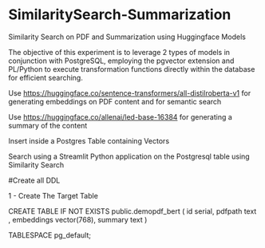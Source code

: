 # SimilaritySearch-Summarization
Similarity Search on PDF and Summarization using Huggingface Models

The objective of this experiment is to leverage 2 types of models in conjunction with PostgreSQL, employing the pgvector extension and PL/Python to execute transformation functions directly within the database for efficient searching. 

Use https://huggingface.co/sentence-transformers/all-distilroberta-v1 for generating embeddings on PDF content and for semantic search

Use https://huggingface.co/allenai/led-base-16384 for generating a summary of the content

Insert inside a Postgres Table containing Vectors

Search using a Streamlit Python application on the Postgresql table using Similarity Search

#Create all DDL 

1 - Create The Target Table 

CREATE TABLE IF NOT EXISTS public.demopdf_bert
(
    id serial,
    pdfpath text ,
    embeddings vector(768),
    summary text 
)

TABLESPACE pg_default;


